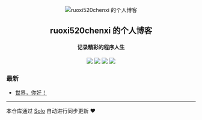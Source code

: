 <p align="center"><img alt="ruoxi520chenxi 的个人博客" src="https://static.b3log.org/images/brand/solo-32.png"></p><h2 align="center">
ruoxi520chenxi 的个人博客
</h2>

<h4 align="center">记录精彩的程序人生</h4>
<p align="center"><a title="ruoxi520chenxi 的个人博客" target="_blank" href="https://github.com/ruoxi520chenxi/solo-blog"><img src="https://img.shields.io/github/last-commit/ruoxi520chenxi/solo-blog.svg?style=flat-square&color=FF9900"></a>
<a title="GitHub repo size in bytes" target="_blank" href="https://github.com/ruoxi520chenxi/solo-blog"><img src="https://img.shields.io/github/repo-size/ruoxi520chenxi/solo-blog.svg?style=flat-square"></a>
<a title="Solo Version" target="_blank" href="https://github.com/b3log/solo/releases"><img src="https://img.shields.io/badge/solo-3.6.5-f1e05a.svg?style=flat-square&color=blueviolet"></a>
<a title="Hits" target="_blank" href="https://github.com/b3log/hits"><img src="https://hits.b3log.org/ruoxi520chenxi/solo-blog.svg"></a></p>

### 最新

* [世界，你好！](https://www.bestdarren.top/hello-solo)



---

本仓库通过 [Solo](https://github.com/b3log/solo) 自动进行同步更新 ❤️ 